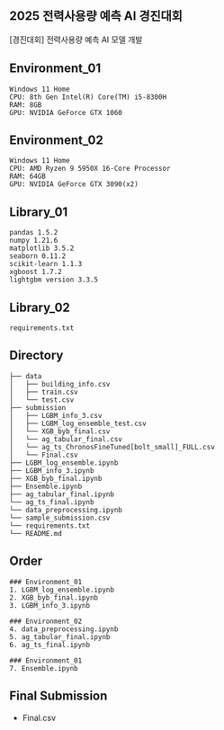 ## 2025 전력사용량 예측 AI 경진대회
[경진대회] 전력사용량 예측 AI 모델 개발

## Environment_01
```
Windows 11 Home
CPU: 8th Gen Intel(R) Core(TM) i5-8300H
RAM: 8GB
GPU: NVIDIA GeForce GTX 1060
```
## Environment_02
```
Windows 11 Home
CPU: AMD Ryzen 9 5950X 16-Core Processor
RAM: 64GB
GPU: NVIDIA GeForce GTX 3090(x2)
```

## Library_01
```
pandas 1.5.2
numpy 1.21.6
matplotlib 3.5.2
seaborn 0.11.2
scikit-learn 1.1.3
xgboost 1.7.2
lightgbm version 3.3.5
```

## Library_02
```
requirements.txt
```

## Directory
```
├── data
│   ├── building_info.csv
│   ├── train.csv
│   └── test.csv
├── submission
│   ├── LGBM_info_3.csv
│   ├── LGBM_log_ensemble_test.csv
│   └── XGB_byb_final.csv
│   └── ag_tabular_final.csv
│   └── ag_ts_ChronosFineTuned[bolt_small]_FULL.csv
│   └── Final.csv
├── LGBM_log_ensemble.ipynb
├── LGBM_info_3.ipynb
├── XGB_byb_final.ipynb
├── Ensemble.ipynb
├── ag_tabular_final.ipynb
└── ag_ts_final.ipynb
└── data_preprocessing.ipynb
└── sample_submission.csv
└── requirements.txt
└── README.md
```

## Order
```
### Environment_01
1. LGBM_log_ensemble.ipynb
2. XGB_byb_final.ipynb
3. LGBM_info_3.ipynb

### Environment_02
4. data_preprocessing.ipynb
5. ag_tabular_final.ipynb
6. ag_ts_final.ipynb

### Environment_01
7. Ensemble.ipynb
```

## Final Submission
 - Final.csv
